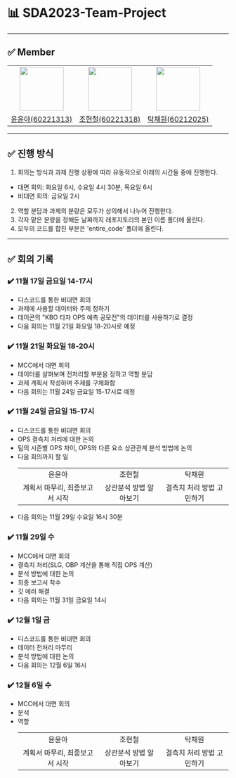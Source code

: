 # 📊 SDA2023-Team-Project
----
## ✅ Member
<center>
<table  width="100%">
  <tr>
    <td  align="center">
      <img  src="https://avatars.githubusercontent.com/u/125724313?v=4"  width="100px;"  alt=""/>
    </td>
    <td  align="center">
      <img  src="https://avatars.githubusercontent.com/u/107767918?v=4"  width="100px;"  alt=""/>
    </td>
    <td  align="center">
      <img  src="https://avatars.githubusercontent.com/u/128283286?v=4"  width="100px;"  alt=""/>
    </td>
  </tr>
  <tr>
    <td align="center">
        <a href="https://github.com/yun-as">
            <div>윤윤아(60221313)</div>
        </a>
    </td>
    <td align="center">
        <a href="https://github.com/lunnyz3">
            <div>조현철(60221318)</div>
        </a>
    </td>
    </td>
    <td align="center">
        <a href="https://github.com/noweahct">
            <div>탁채원(60212025)</div>
        </a>
    </td>
  </tr>
</table>
</center>

----

## ✅ 진행 방식
1. 회의는 방식과 과제 진행 상황에 따라 유동적으로 아래의 시간들 중에 진행한다.
- 대면 회의: 화요일 6시, 수요일 4시 30분, 목요일 6시
- 비대면 회의: 금요일 2시
2. 역할 분담과 과제의 분량은 모두가 상의해서 나누어 진행한다.
3. 각자 맡은 분량을 정해둔 날짜까지 레포지토리의 본인 이름 폴더에 올린다.
4. 모두의 코드를 합친 부분은 'entire_code' 폴더에 올린다.
  
----
## ✅ 회의 기록
### ✔️ 11월 17일 금요일 14-17시
- 디스코드를 통한 비대면 회의
- 과제에 사용할 데이터와 주제 정하기
- 데이콘의 "KBO 타자 OPS 예측 공모전"의 데이터를 사용하기로 결정
- 다음 회의는 11월 21일 화요일 18-20시로 예정


### ✔️ 11월 21일 화요일 18-20시
- MCC에서 대면 회의
- 데이터를 살펴보며 전처리할 부분을 정하고 역할 분담
- 과제 계획서 작성하며 주제를 구체화함
- 다음 회의는 11월 24일 금요일 15-17시로 예정


### ✔️ 11월 24일 금요일 15-17시
- 디스코드를 통한 비대면 회의
- OPS 결측치 처리에 대한 논의
- 팀의 시즌별 OPS 차이, OPS와 다른 요소 상관관계 분석 방법에 논의
- 다음 회의까지 할 일
  <table>
  <tr>
    <tr>
    <td align="center">
        윤윤아
    </td>
    <td align="center">
        조현철
    </td>
    </td>
    <td align="center">
        탁채원
    </td>
  </tr>
    <td  align="center">
       계획서 마무리, 최종보고서 시작
    </td>
    <td  align="center">
      상관분석 방법 알아보기
    </td>
    <td  align="center">
      결측치 처리 방법 고민하기
    </td>
  </tr>
  </table>
- 다음 회의는 11월 29일 수요일 16시 30분


### ✔️ 11월 29일 수
- MCC에서 대면 회의
- 결측치 처리(SLG, OBP 계산을 통해 직접 OPS 계산)
- 분석 방법에 대한 논의
- 최종 보고서 착수
- 깃 에러 해결
- 다음 회의는 11월 31일 금요일 14시


### ✔️ 12월 1일 금
- 디스코드를 통한 비대면 회의
- 데이터 전처리 마무리
- 분석 방법에 대한 논의
- 다음 회의는 12월 6일 16시

### ✔️ 12월 6일 수
- MCC에서 대면 회의
- 분석
- 역할
   <table>
  <tr>
    <tr>
    <td align="center">
        윤윤아
    </td>
    <td align="center">
        조현철
    </td>
    </td>
    <td align="center">
        탁채원
    </td>
  </tr>
    <td  align="center">
       계획서 마무리, 최종보고서 시작
    </td>
    <td  align="center">
      상관분석 방법 알아보기
    </td>
    <td  align="center">
      결측치 처리 방법 고민하기
    </td>
  </tr>
  </table>


